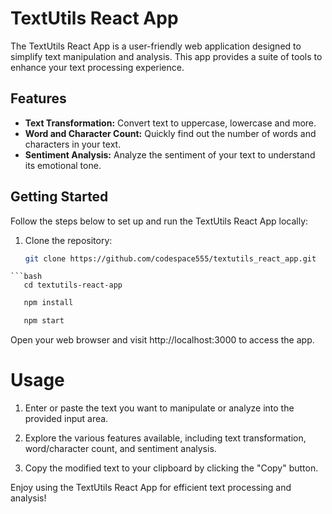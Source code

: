 # TextUtils React App

The TextUtils React App is a user-friendly web application designed to simplify text manipulation and analysis. This app provides a suite of tools to enhance your text processing experience.

## Features

- **Text Transformation:** Convert text to uppercase, lowercase and more.
- **Word and Character Count:** Quickly find out the number of words and characters in your text.
- **Sentiment Analysis:** Analyze the sentiment of your text to understand its emotional tone.

## Getting Started

Follow the steps below to set up and run the TextUtils React App locally:

1. Clone the repository:

   ```bash
   git clone https://github.com/codespace555/textutils_react_app.git
```
```bash
   cd textutils-react-app
```
```bash
   npm install
   ```
```bash
   npm start
```

Open your web browser and visit http://localhost:3000 to access the app.





   
# Usage
1. Enter or paste the text you want to manipulate or analyze into the provided input area.

2. Explore the various features available, including text transformation, word/character count, and sentiment analysis.

3. Copy the modified text to your clipboard by clicking the "Copy" button.


Enjoy using the TextUtils React App for efficient text processing and analysis!
